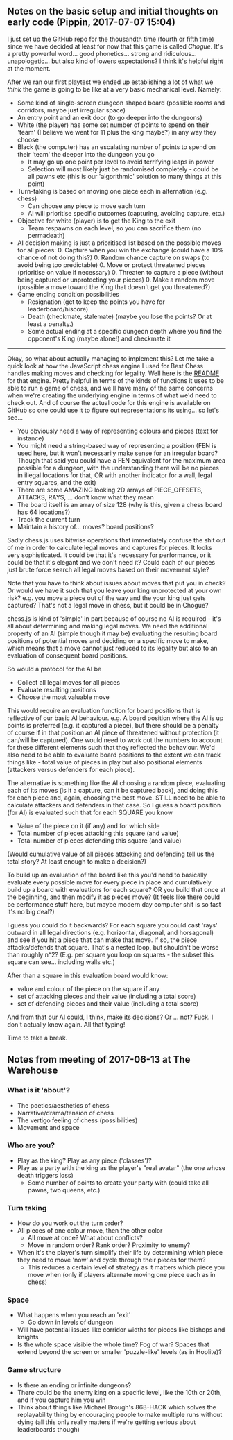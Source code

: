 ## Notes on the basic setup and initial thoughts on early code (Pippin, 2017-07-07 15:04)

I just set up the GitHub repo for the thousandth time (fourth or fifth time) since we have decided at least for now that this game is called _Chogue_. It's a pretty powerful word... good phonetics... strong and ridiculous... unapologetic... but also kind of lowers expectations? I think it's helpful right at the moment.

After we ran our first playtest we ended up establishing a lot of what we _think_ the game is going to be like at a very basic mechanical level. Namely:

- Some kind of single-screen dungeon shaped board (possible rooms and corridors, maybe just irregular space)
- An entry point and an exit door (to go deeper into the dungeons)
- White (the player) has some set number of points to spend on their 'team' (I believe we went for 11 plus the king maybe?) in any way they choose
- Black (the computer) has an escalating number of points to spend on their 'team' the deeper into the dungeon you go
  - It may go up one point per level to avoid terrifying leaps in power
  - Selection will most likely just be randomised completely - could be all pawns etc (this is our 'algorithmic' solution to many things at this point)
- Turn-taking is based on moving one piece each in alternation (e.g. chess)
  - Can choose any piece to move each turn
  - AI will prioritise specific outcomes (capturing, avoiding capture, etc.)
- Objective for white (player) is to get the King to the exit
  - Team respawns on each level, so you can sacrifice them (no permadeath)
- AI decision making is just a prioritised list based on the possible moves for all pieces:
  0. Capture when you win the exchange (could have a 10% chance of not doing this?)
  0. Random chance capture on swaps (to avoid being too predictable)
  0. Move or protect threatened pieces (prioritise on value if necessary)
  0. Threaten to capture a piece (without being captured or unprotecting your pieces)
  0. Make a random move (possible a move toward the King that doesn't get you threatened?)
- Game ending condition possibilities
  - Resignation (get to keep the points you have for leaderboard/hiscore)
  - Death (checkmate, stalemate) (maybe you lose the points? Or at least a penalty.)
  - Some actual ending at a specific dungeon depth where you find the opponent's King (maybe alone!) and checkmate it

---

Okay, so what about actually managing to implement this? Let me take a quick look at how the JavaScript chess engine I used for Best Chess handles making moves and checking for legality. Well here is the [README](https://github.com/jhlywa/chess.js/blob/master/README.md) for that engine. Pretty helpful in terms of the kinds of functions it uses to be able to run a game of chess, and we'll have many of the same concerns when we're creating the underlying engine in terms of what we'd need to check out. And of course the actual code for this engine is available on GitHub so one could use it to figure out representations its using... so let's see...

- You obviously need a way of representing colours and pieces (text for instance)
- You might need a string-based way of representing a position (FEN is used here, but it won't necessarily make sense for an irregular board? Though that said you could have a FEN equivalent for the maximum area possible for a dungeon, with the understanding there will be no pieces in illegal locations for that, OR with another indicator for a wall, legal entry squares, and the exit)
- There are some AMAZING looking 2D arrays of PIECE_OFFSETS, ATTACKS, RAYS, ... don't know what they mean
- The board itself is an array of size 128 (why is this, given a chess board has 64 locations?)
- Track the current turn
- Maintain a history of... moves? board positions?

Sadly chess.js uses bitwise operations that immediately confuse the shit out of me in order to calculate legal moves and captures for pieces. It looks very sophisticated. It could be that it's necessary for performance, or it could be that it's elegant and we don't need it? Could each of our pieces just brute force search all legal moves based on their movement style?

Note that you have to think about issues about moves that put you in check? Or would we have it such that you leave your king unprotected at your own risk? e.g. you move a piece out of the way and the your king just gets captured? That's not a legal move in chess, but it could be in Chogue?

chess.js is kind of 'simple' in part because of course no AI is required - it's all about determining and making legal moves. We need the additional property of an AI (simple though it may be) evaluating the resulting board positions of potential moves and deciding on a specific move to make, which means that a move cannot just reduced to its legality but also to an evaluation of consequent board positions.

So would a protocol for the AI be

- Collect all legal moves for all pieces
- Evaluate resulting positions
- Choose the most valuable move

This would require an evaluation function for board positions that is reflective of our basic AI behaviour. e.g. A board position where the AI is up points is preferred (e.g. it captured a piece), but there should be a penalty of course if in that position an AI piece of threatened without protection (it can/will be captured). One would need to work out the numbers to account for these different elements such that they reflected the behaviour. We'd also need to be able to evaluate board positions to the extent we can track things like - total value of pieces in play but also positional elements (attackers versus defenders for each piece).

The alternative is something like the AI choosing a random piece, evaluating each of its moves (is it a capture, can it be captured back), and doing this for each piece and, again, choosing the best move. STILL need to be able to calculate attackers and defenders in that case. So I guess a board position (for AI) is evaluated such that for each SQUARE you know

- Value of the piece on it (if any) and for which side
- Total number of pieces attacking this square (and value)
- Total number of pieces defending this square (and value)

(Would cumulative value of all pieces attacking and defending tell us the total story? At least enough to make a decision?)

To build up an evaluation of the board like this you'd need to basically evaluate every possible move for every piece in place and cumulatively build up a board with evaluations for each square? OR you build that once at the beginning, and then modify it as pieces move? (It feels like there could be performance stuff here, but maybe modern day computer shit is so fast it's no big deal?)

I guess you could do it backwards? For each square you could cast 'rays' outward in all legal directions (e.g. horizontal, diagonal, and horsagonal) and see if you hit a piece that can make that move. If so, the piece attacks/defends that square. That's a nested loop, but shouldn't be worse than roughly n^2? (E.g. per square you loop on squares - the subset this square can see... including walls etc.)

After than a square in this evaluation board would know:
- value and colour of the piece on the square if any
- set of attacking pieces and their value (including a total score)
- set of defending pieces and their value (including a total score)

And from that our AI could, I think, make its decisions? Or ... not? Fuck. I don't actually know again. All that typing!

Time to take a break.


## Notes from meeting of 2017-06-13 at The Warehouse

### What is it 'about'?

* The poetics/aesthetics of chess
* Narrative/drama/tension of chess
* The vertigo feeling of chess (possibilities)
* Movement and space

### Who are you?

* Play as the king? Play as any piece ('classes')?
* Play as a party with the king as the player's "real avatar" (the one whose death triggers loss)
  - Some number of points to create your party with (could take all pawns, two queens, etc.)

### Turn taking

* How do you work out the turn order?
* All pieces of one colour move, then the other color
  - All move at once? What about conflicts?
  - Move in random order? Rank order? Proximity to enemy?
* When it's the player's turn simplify their life by determining which piece they need to move 'now' and cycle through their pieces for them?
  - This reduces a certain level of strategy as it matters which piece you move when (only if players alternate moving one piece each as in chess)

### Space

* What happens when you reach an 'exit'
  - Go down in levels of dungeon
* Will have potential issues like corridor widths for pieces like bishops and knights
* Is the whole space visible the whole time? Fog of war? Spaces that extend beyond the screen or smaller 'puzzle-like' levels (as in Hoplite)?

### Game structure

* Is there an ending or infinite dungeons?
* There could be the enemy king on a specific level, like the 10th or 20th, and if you capture him you win
* Think about things like Michael Brough's 868-HACK which solves the replayability thing by encouraging people to make multiple runs without dying (all this only really matters if we're getting serious about leaderboards though)
